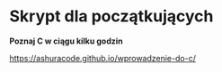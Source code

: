 #  **Skrypt dla początkujących**
**Poznaj C w ciągu kilku godzin**

https://ashuracode.github.io/wprowadzenie-do-c/

